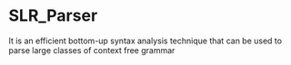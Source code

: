 # SLR_Parser
It is an efficient bottom-up syntax analysis technique that can be used to parse large classes of context free grammar

